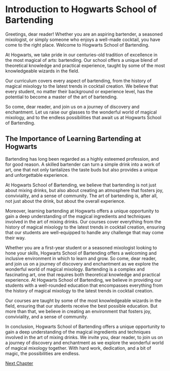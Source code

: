 # Introduction to Hogwarts School of Bartending

Greetings, dear reader! Whether you are an aspiring bartender, a seasoned mixologist, or simply someone who enjoys a well-made cocktail, you have come to the right place. Welcome to Hogwarts School of Bartending.

At Hogwarts, we take pride in our centuries-old tradition of excellence in the most magical of arts: bartending. Our school offers a unique blend of theoretical knowledge and practical experience, taught by some of the most knowledgeable wizards in the field.

Our curriculum covers every aspect of bartending, from the history of magical mixology to the latest trends in cocktail creation. We believe that every student, no matter their background or experience level, has the potential to become a master of the art of bartending.

So come, dear reader, and join us on a journey of discovery and enchantment. Let us raise our glasses to the wonderful world of magical mixology, and to the endless possibilities that await us at Hogwarts School of Bartending.
## The Importance of Learning Bartending at Hogwarts 

Bartending has long been regarded as a highly esteemed profession, and for good reason. A skilled bartender can turn a simple drink into a work of art, one that not only tantalizes the taste buds but also provides a unique and unforgettable experience. 

At Hogwarts School of Bartending, we believe that bartending is not just about mixing drinks, but also about creating an atmosphere that fosters joy, conviviality, and a sense of community. The art of bartending is, after all, not just about the drink, but about the overall experience. 

Moreover, learning bartending at Hogwarts offers a unique opportunity to gain a deep understanding of the magical ingredients and techniques involved in the art of mixing drinks. Our courses cover everything from the history of magical mixology to the latest trends in cocktail creation, ensuring that our students are well-equipped to handle any challenge that may come their way.

Whether you are a first-year student or a seasoned mixologist looking to hone your skills, Hogwarts School of Bartending offers a welcoming and inclusive environment in which to learn and grow. So come, dear reader, and join us on a journey of discovery and enchantment as we explore the wonderful world of magical mixology.
Bartending is a complex and fascinating art, one that requires both theoretical knowledge and practical experience. At Hogwarts School of Bartending, we believe in providing our students with a well-rounded education that encompasses everything from the history of magical mixology to the latest trends in cocktail creation. 

Our courses are taught by some of the most knowledgeable wizards in the field, ensuring that our students receive the best possible education. But more than that, we believe in creating an environment that fosters joy, conviviality, and a sense of community.

In conclusion, Hogwarts School of Bartending offers a unique opportunity to gain a deep understanding of the magical ingredients and techniques involved in the art of mixing drinks. We invite you, dear reader, to join us on a journey of discovery and enchantment as we explore the wonderful world of magical mixology together. With hard work, dedication, and a bit of magic, the possibilities are endless.


[Next Chapter](02_Chapter02.md)